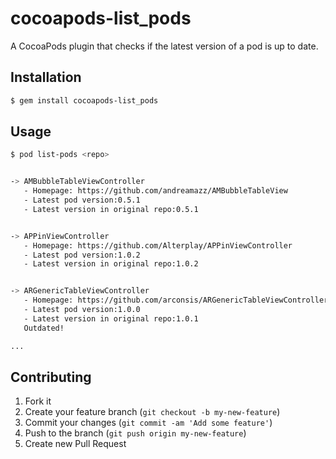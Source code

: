 # cocoapods-list_pods

A CocoaPods plugin that checks if the latest version of a pod is up to date.

## Installation

```bash
$ gem install cocoapods-list_pods
```

## Usage

```bash
$ pod list-pods <repo>


-> AMBubbleTableViewController
   - Homepage: https://github.com/andreamazz/AMBubbleTableView
   - Latest pod version:0.5.1
   - Latest version in original repo:0.5.1


-> APPinViewController
   - Homepage: https://github.com/Alterplay/APPinViewController
   - Latest pod version:1.0.2
   - Latest version in original repo:1.0.2


-> ARGenericTableViewController
   - Homepage: https://github.com/arconsis/ARGenericTableViewController
   - Latest pod version:1.0.0
   - Latest version in original repo:1.0.1
   Outdated!

...
```

## Contributing

1. Fork it
2. Create your feature branch (`git checkout -b my-new-feature`)
3. Commit your changes (`git commit -am 'Add some feature'`)
4. Push to the branch (`git push origin my-new-feature`)
5. Create new Pull Request
